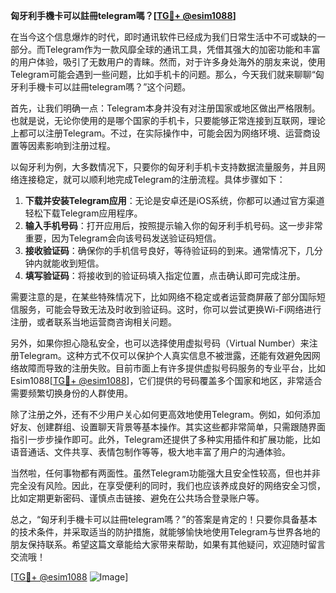 **匈牙利手機卡可以註冊telegram嗎？[[TG💪+ @esim1088](https://t.me/s/esim1088)]**

在当今这个信息爆炸的时代，即时通讯软件已经成为我们日常生活中不可或缺的一部分。而Telegram作为一款风靡全球的通讯工具，凭借其强大的加密功能和丰富的用户体验，吸引了无数用户的青睐。然而，对于许多身处海外的朋友来说，使用Telegram可能会遇到一些问题，比如手机卡的问题。那么，今天我们就来聊聊“匈牙利手機卡可以註冊telegram嗎？”这个问题。

首先，让我们明确一点：Telegram本身并没有对注册国家或地区做出严格限制。也就是说，无论你使用的是哪个国家的手机卡，只要能够正常连接到互联网，理论上都可以注册Telegram。不过，在实际操作中，可能会因为网络环境、运营商设置等因素影响到注册过程。

以匈牙利为例，大多数情况下，只要你的匈牙利手机卡支持数据流量服务，并且网络连接稳定，就可以顺利地完成Telegram的注册流程。具体步骤如下：

1. **下载并安装Telegram应用**：无论是安卓还是iOS系统，你都可以通过官方渠道轻松下载Telegram应用程序。
2. **输入手机号码**：打开应用后，按照提示输入你的匈牙利手机号码。这一步非常重要，因为Telegram会向该号码发送验证码短信。
3. **接收验证码**：确保你的手机信号良好，等待验证码的到来。通常情况下，几分钟内就能收到短信。
4. **填写验证码**：将接收到的验证码填入指定位置，点击确认即可完成注册。

需要注意的是，在某些特殊情况下，比如网络不稳定或者运营商屏蔽了部分国际短信服务，可能会导致无法及时收到验证码。这时，你可以尝试更换Wi-Fi网络进行注册，或者联系当地运营商咨询相关问题。

另外，如果你担心隐私安全，也可以选择使用虚拟号码（Virtual Number）来注册Telegram。这种方式不仅可以保护个人真实信息不被泄露，还能有效避免因网络故障而导致的注册失败。目前市面上有许多提供虚拟号码服务的专业平台，比如Esim1088[[TG💪+ @esim1088](https://t.me/s/esim1088)]，它们提供的号码覆盖多个国家和地区，非常适合需要频繁切换身份的人群使用。

除了注册之外，还有不少用户关心如何更高效地使用Telegram。例如，如何添加好友、创建群组、设置聊天背景等基本操作。其实这些都非常简单，只需跟随界面指引一步步操作即可。此外，Telegram还提供了多种实用插件和扩展功能，比如语音通话、文件共享、表情包制作等等，极大地丰富了用户的沟通体验。

当然啦，任何事物都有两面性。虽然Telegram功能强大且安全性较高，但也并非完全没有风险。因此，在享受便利的同时，我们也应该养成良好的网络安全习惯，比如定期更新密码、谨慎点击链接、避免在公共场合登录账户等。

总之，“匈牙利手機卡可以註冊telegram嗎？”的答案是肯定的！只要你具备基本的技术条件，并采取适当的防护措施，就能够愉快地使用Telegram与世界各地的朋友保持联系。希望这篇文章能给大家带来帮助，如果有其他疑问，欢迎随时留言交流哦！

[[TG💪+ @esim1088](https://t.me/s/esim1088) ![Image](https://i.postimg.cc/4NQfJmqS/Snipaste-2025-05-13-00-14-12.png)]